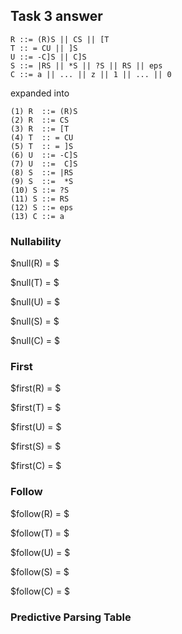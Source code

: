 ## Task 3 answer

```
R ::= (R)S || CS || [T 
T :: = CU || ]S 
U ::= -C]S || C]S
S ::= |RS || *S || ?S || RS || eps 
C ::= a || ... || z || 1 || ... || 0 
```

expanded into 

```
(1) R  ::= (R)S 
(2) R  ::= CS
(3) R  ::= [T 
(4) T  :: = CU 
(5) T  :: = ]S 
(6) U  ::= -C]S
(7) U  ::=  C]S
(8) S  ::= |RS  
(9) S  ::=  *S  
(10) S ::= ?S  
(11) S ::= RS  
(12) S ::= eps 
(13) C ::= a
```

### Nullability

$null(R) = $

$null(T) = $

$null(U) = $

$null(S) = $

$null(C) = $

### First

$first(R) = $

$first(T) = $

$first(U) = $

$first(S) = $

$first(C) = $

### Follow

$follow(R) = $

$follow(T) = $

$follow(U) = $

$follow(S) = $

$follow(C) = $

### Predictive Parsing Table

